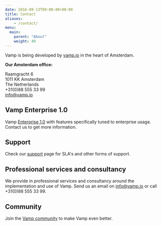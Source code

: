 ```yaml
---
date: 2016-09-13T09:00:00+00:00
title: Contact
aliases:
    - /contact/
menu:
  main:
    parent: "About"
    weight: 40
---
```


Vamp is being developed by [vamp.io](/about/) in the heart of Amsterdam.

**Our Amsterdam office:**

Raamgracht 6  
1011 KK Amsterdam  
The Netherlands  
+31(0)88 555 33 99  
[info@vamp.io](mailto:info@vamp.io)


## Vamp Enterprise 1.0
Vamp [Enterprise 1.0](/product/enterprise-edition/) with features specifically tuned to enterprise usage. Contact us to get more information.

##  Support
Check our [support](/support/) page for SLA's and other forms of support.

## Professional services and consultancy
We provide in professional services and consultancy around the implementation and use of Vamp. Send us an email on [info@vamp.io](mailto:info@vamp.io) or call +31(0)88 555 33 99.

## Community
Join the [Vamp community](/community/) to make Vamp even better.
